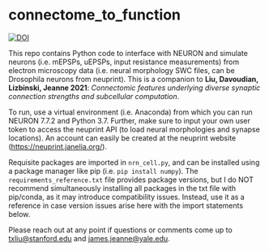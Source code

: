 # connectome_to_function
[![DOI](https://zenodo.org/badge/DOI/10.5281/zenodo.5716323.svg)](https://doi.org/10.5281/zenodo.5716323)

This repo contains Python code to interface with NEURON and simulate neurons (i.e. mEPSPs, uEPSPs, input resistance measurements) from electron microscopy data (i.e. neural morphology SWC files, can be Drosophila neurons from neuprint). This is a companion to **Liu, Davoudian, Lizbinski, Jeanne 2021**: *Connectomic features underlying diverse synaptic connection strengths and subcellular computation*. 

To run, use a virtual environment (i.e. Anaconda) from which you can run NEURON 7.7.2 and Python 3.7. Further, make sure to input your own user token to access the neuprint API (to load neural morphologies and synapse locations). An account can easily be created at the neuprint website (https://neuprint.janelia.org/). 

Requisite packages are imported in `nrn_cell.py`, and can be installed using a package manager like pip (i.e. `pip install numpy`). The `requirements_reference.txt` file provides package versions, but I do NOT recommend simultaneously installing all packages in the txt file with pip/conda, as it may introduce compatibility issues. Instead, use it as a reference in case version issues arise here with the import statements below. 

Please reach out at any point if questions or comments come up to txliu@stanford.edu and james.jeanne@yale.edu. 
